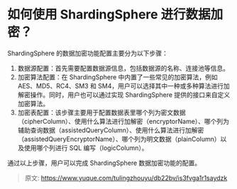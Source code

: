 # 如何使用 ShardingSphere 进行数据加密？

ShardingSphere 的数据加密功能配置主要分为以下步骤：

1. 数据源配置：首先需要配置数据源信息，包括数据源的名称、连接池等信息。
2. 加密算法配置：在 ShardingSphere 中内置了一些常见的加密算法，例如 AES、MD5、RC4、SM3 和 SM4，用户可以选择其中一种或多种算法进行加解密操作。同时，用户也可以通过实现 ShardingSphere 提供的接口来自定义加密算法。
3. 加密表配置：该步骤主要用于配置数据表里哪个列为密文数据（cipherColumn）、使用什么算法进行加解密（encryptorName）、哪个列为辅助查询数据（assistedQueryColumn）、使用什么算法进行加解密（assistedQueryEncryptorName）、哪个列为明文数据（plainColumn）以及使用哪个列进行 SQL 编写（logicColumn）。

通过以上步骤，用户可以完成 ShardingSphere 数据加密功能的配置。


> 原文: <https://www.yuque.com/tulingzhouyu/db22bv/is3fvga1r1saydzk>